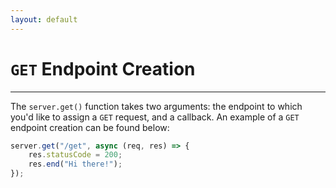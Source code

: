 ```yaml
---
layout: default
---
```

# `GET` Endpoint Creation

---
The `server.get()` function takes two arguments: the endpoint to which you'd like to assign a `GET` request, and a callback. An example of a `GET` endpoint creation can be found below:<br>
```js
server.get("/get", async (req, res) => {
    res.statusCode = 200;
    res.end("Hi there!");
});
```